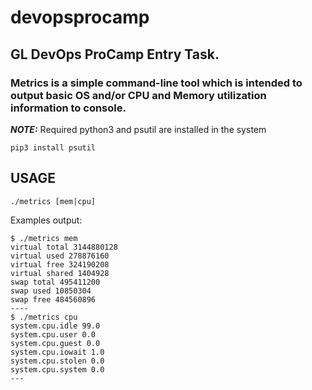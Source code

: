 # devopsprocamp
## GL DevOps ProCamp  Entry Task.

### Metrics is a simple command-line tool which is intended to output basic OS and/or CPU and Memory utilization information to console.
***NOTE:*** Required python3 and psutil are installed in the system

```shell
pip3 install psutil
```
## USAGE
```shell
./metrics [mem|cpu]
```

Examples output:
```shell
$ ./metrics mem
virtual total 3144880128
virtual used 278876160
virtual free 324190208
virtual shared 1404928
swap total 495411200
swap used 10850304
swap free 484560896
----
$ ./metrics cpu
system.cpu.idle 99.0
system.cpu.user 0.0
system.cpu.guest 0.0
system.cpu.iowait 1.0
system.cpu.stolen 0.0
system.cpu.system 0.0
---
```

